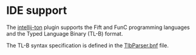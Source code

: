 # IDE support

The [intellij-ton](https://github.com/andreypfau/intellij-ton) plugin supports the Fift and FunC programming languages and the Typed Language Binary (TL-B) format.

The TL-B syntax specification is defined in the [TlbParser.bnf](https://github.com/ton-blockchain/intellij-ton/blob/main/src/main/grammar/TlbParser.bnf) file.